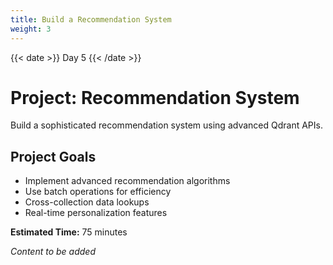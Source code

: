 ```yaml
---
title: Build a Recommendation System
weight: 3
---
```


{{< date >}} Day 5 {{< /date >}}

# Project: Recommendation System

Build a sophisticated recommendation system using advanced Qdrant APIs.

## Project Goals

- Implement advanced recommendation algorithms
- Use batch operations for efficiency
- Cross-collection data lookups
- Real-time personalization features

**Estimated Time:** 75 minutes

*Content to be added* 